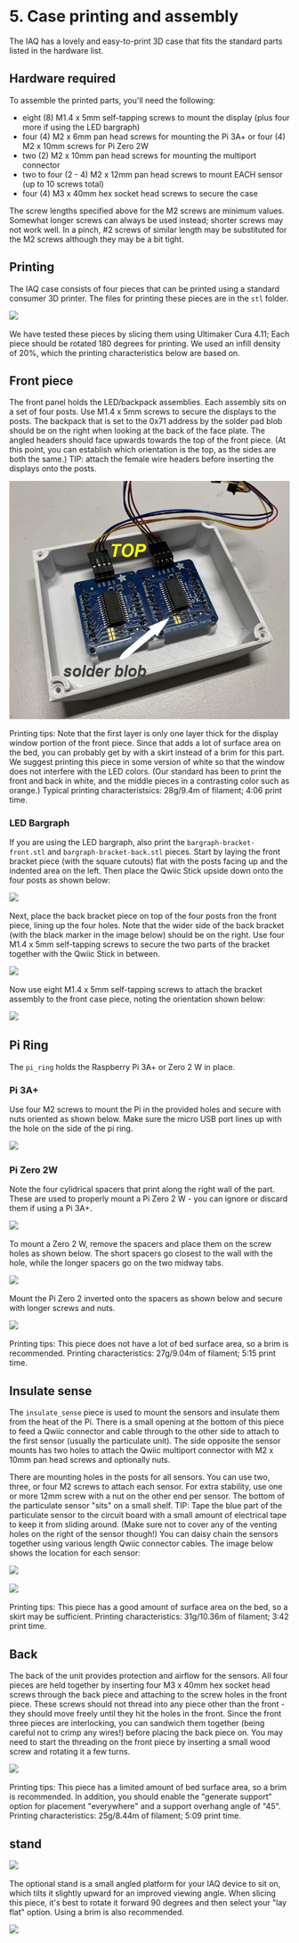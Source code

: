 # 5. Case printing and assembly

The IAQ has a lovely and easy-to-print 3D case that fits the standard parts listed in the hardware list.

## Hardware required

To assemble the printed parts, you'll need the following:

- eight (8) M1.4 x 5mm self-tapping screws to mount the display (plus four more if using the LED bargraph)
- four (4) M2 x 6mm pan head screws for mounting the Pi 3A+ or four (4) M2 x 10mm screws for Pi Zero 2W
- two (2) M2 x 10mm pan head screws for mounting the multiport connector
- two to four (2 - 4) M2 x 12mm pan head screws to mount EACH sensor (up to 10 screws total)
- four (4) M3 x 40mm hex socket head screws to secure the case

The screw lengths specified above for the M2 screws are minimum values. Somewhat longer screws can always be used instead; shorter screws may not work well. In a pinch, #2 screws of similar length may be substituted for the M2 screws although they may be a bit tight.

## Printing

The IAQ case consists of four pieces that can be printed using a standard consumer 3D printer. The files for printing these pieces are in the `stl` folder.

![](./images/case.png)

We have tested these pieces by slicing them using Ultimaker Cura 4.11; Each piece should be rotated 180 degrees for printing. We used an infill density of 20%, which the printing characteristics below are based on.

## Front piece

The front panel holds the LED/backpack assemblies. Each assembly sits on a set of four posts. Use M1.4 x 5mm screws to secure the displays to the posts. The backpack that is set to the 0x71 address by the solder pad blob should be on the right when looking at the back of the face plate. The angled headers should face upwards towards the top of the front piece. (At this point, you can establish which orientation is the top, as the sides are both the same.) TIP: attach the female wire headers before inserting the displays onto the posts.

![](./images/matrix-front-rear2.png)

Printing tips: Note that the first layer is only one layer thick for the display window portion of the front piece. Since that adds a lot of surface area on the bed, you can probably get by with a skirt instead of a brim for this part. We suggest printing this piece in some version of white so that the window does not interfere with the LED colors. (Our standard has been to print the front and back in white, and the middle pieces in a contrasting color such as orange.) Typical printing characteristsics: 28g/9.4m of filament; 4:06 print time.

### LED Bargraph
If you are using the LED bargraph, also print the `bargraph-bracket-front.stl` and `bargraph-bracket-back.stl` pieces. Start by laying the front bracket piece (with the square cutouts) flat with the posts facing up and the indented area on the left. Then place the Qwiic Stick upside down onto the four posts as shown below:

![](./images/qwiic-stick-assemble-1.png)

Next, place the back bracket piece on top of the four posts fron the front piece, lining up the four holes. Note that the wider side of the back bracket (with the black marker in the image below) should be on the right. Use four M1.4 x 5mm self-tapping screws to secure the two parts of the bracket together with the Qwiic Stick in between.

![](./images/images/qwiic-stick-assemble-2.png)

Now use eight M1.4 x 5mm self-tapping screws to attach the bracket assembly to the front case piece, noting the orientation shown below:

![](./images/qwiic-stick-assemble-3.png)

## Pi Ring
The `pi_ring` holds the Raspberry Pi 3A+ or Zero 2 W in place. 

### Pi 3A+
Use four M2 screws to mount the Pi in the provided holes and secure with nuts oriented as shown below. Make sure the micro USB port lines up with the hole on the side of the pi ring.

![](./images/pi-ring-3a.png)

### Pi Zero 2W
Note the four cylidrical spacers that print along the right wall of the part. These are used to properly mount a Pi Zero 2 W - you can ignore or discard them if using a Pi 3A+. 

![](./images/pi-zero2-spacers.png)

To mount a Zero 2 W, remove the spacers and place them on the screw holes as shown below. The short spacers go closest to the wall with the hole, while the longer spacers go on the two midway tabs.

![](./images/pi-ring-spacers.png)

Mount the Pi Zero 2 inverted onto the spacers as shown below and secure with longer screws and nuts.

![](./images/pi-ring-zero-2.png)

Printing tips: This piece does not have a lot of bed surface area, so a brim is recommended. Printing characteristics: 27g/9.04m of filament; 5:15 print time.

## Insulate sense
The `insulate_sense` piece is used to mount the sensors and insulate them from the heat of the Pi. There is a small opening at the bottom of this piece to feed a Qwiic connector and cable through to the other side to attach to the first sensor (usually the particulate unit). The side opposite the sensor mounts has two holes to attach the Qwiic multiport connector with M2 x 10mm pan head screws and optionally nuts.

There are mounting holes in the posts for all sensors. You can use two, three, or four M2 screws to attach each sensor. For extra stability, use one or more 12mm screw with a nut on the other end per sensor. The bottom of the particulate sensor "sits" on a small shelf. TIP: Tape the blue part of the particulate sensor to the circuit board with a small amount of electrical tape to keep it from sliding around. (Make sure not to cover any of the venting holes on the right of the sensor though!) You can daisy chain the sensors together using various length Qwiic connector cables. The image below shows the location for each sensor:

![](./images/insulate-sense-front.png)


![](./images/insulate-sense-back.png)


Printing tips: This piece has a good amount of surface area on the bed, so a skirt may be sufficient. Printing characteristics: 31g/10.36m of filament; 3:42 print time.

## Back
The back of the unit provides protection and airflow for the sensors. All four pieces are held together by inserting four M3 x 40mm hex socket head screws through the back piece and attaching to the screw holes in the front piece. These screws should not thread into any piece other than the front - they should move freely until they hit the holes in the front. Since the front three pieces are interlocking, you can sandwich them together (being careful not to crimp any wires!) before placing the back piece on. You may need to start the threading on the front piece by inserting a small wood screw and rotating it a few turns.

![](./images/back.png)

Printing tips: This piece has a limited amount of bed surface area, so a brim is recommended. In addition, you should enable the "generate support" option for placement "everywhere" and a support overhang angle of "45". Printing characteristics: 25g/8.44m of filament; 5:09 print time.

## stand

![](./images/stand.png)

The optional stand is a small angled platform for your IAQ device to sit on, which tilts it slightly upward for an improved viewing angle. When slicing this piece, it's best to rotate it forward 90 degrees and then select your "lay flat" option. Using a brim is also recommended.

![](./images/stand-slicing.png)

